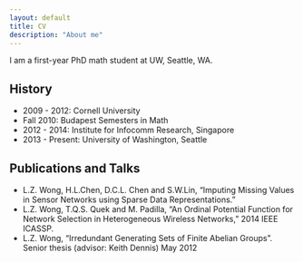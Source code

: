 ```yaml
---
layout: default
title: CV
description: "About me"
---
```


I am a first-year PhD math student at UW, Seattle, WA. 

## History

- 2009 - 2012: Cornell University
- Fall 2010: Budapest Semesters in Math
- 2012 - 2014: Institute for Infocomm Research, Singapore
- 2013 - Present: University of Washington, Seattle

## Publications and Talks

- L.Z. Wong, H.L.Chen, D.C.L. Chen and S.W.Lin, “Imputing Missing Values in Sensor Networks using Sparse Data Representations.” 
- L.Z. Wong, T.Q.S. Quek and M. Padilla, “An Ordinal Potential Function for Network Selection in Heterogeneous Wireless Networks,” 2014 IEEE ICASSP.
- L.Z. Wong, “Irredundant Generating Sets of Finite Abelian Groups”.  Senior thesis (advisor: Keith Dennis) May 2012
